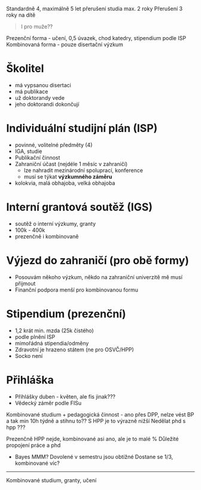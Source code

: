 Standardně 4, maximálně 5 let
přerušení studia max. 2 roky
Přerušení 3 roky na dítě

> I pro muže??

Prezenční forma - učení, 0,5 úvazek, chod katedry, stipendium podle ISP
Kombinovaná forma - pouze disertační výzkum
# Školitel
- má vypsanou disertaci
- má publikace
- už doktorandy vede
- jeho doktorandi dokončují
# Individuální studijní plán (ISP)
- povinné, volitelné předměty (4)
- IGA, studie
- Publikační činnost
- Zahraniční účast (nejdéle 1 měsíc v zahraničí)
	- lze nahradit mezinárodní spoluprací, konference
	- musí se týkat **výzkumného záměru**
- kolokvia, malá obhajoba, velká obhajoba
# Interní grantová soutěž (IGS)
- soutěž o interní výzkumy, granty
- 100k - 400k
- prezenčně i kombinovaně
# Výjezd do zahraničí (pro obě formy)
- Posouvám někoho výzkum, někdo na zahraniční univerzitě mě musí přijmout
- Finanční podpora menší pro kombinovanou formu
# Stipendium (prezenční)
- 1,2 krát min. mzda (25k čistého)
- podle plnění ISP
- mimořádná stipendia/odměny
- Zdravotní je hrazeno státem (ne pro OSVČ/HPP)
- Socko není
# Přihláška
- Přihlášky duben - květen, ale fis jinak???
- Vědecký záměr podle FISu

Kombinované studium + pedagogická činnost - ano přes DPP, nelze vést BP a tak
min 10h týdně a stihnu to??
S HPP je to výrazně nižší
Nedělat phd s hpp ??? 

Prezenčně HPP nejde, kombinované asi ano, ale je to malé %
Důležité propojení práce a phd
- Bayes MMM?
Dovolené v semestru jsou obtížné
Dostane se 1/3, kombinované víc?

- - -
Kombinované studium, granty, učení
